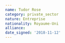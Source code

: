 ```yaml
---
name: Tudor Rose
category: private_sector
nature: Entreprise
nationality: Royaume-Uni
alliance: 
date_signed: '2018-11-12'
---
```

    
